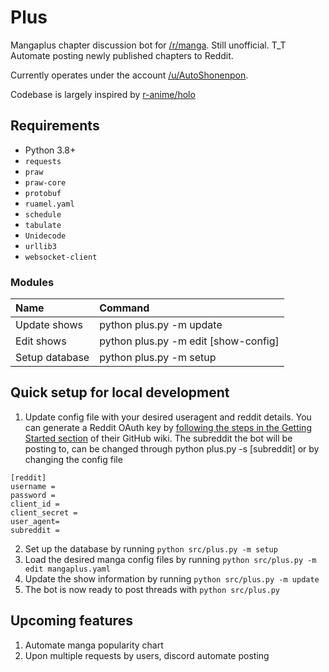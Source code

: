 # Plus
Mangaplus chapter discussion bot for [/r/manga](https://reddit.com/r/manga/). Still unofficial. T_T
Automate posting newly published chapters to Reddit. 

Currently operates under the account [/u/AutoShonenpon](https://www.reddit.com/user/AutoShonenpon/).

Codebase is largely inspired by [r-anime/holo](https://github.com/r-anime/holo)

## Requirements
* Python 3.8+
* `requests`
* `praw`
* `praw-core`
* `protobuf`
* `ruamel.yaml`
* `schedule`
* `tabulate`
* `Unidecode`
* `urllib3`
* `websocket-client`

### Modules

Name|Command
:--|:--
Update shows|python plus.py -m update
Edit shows|python plus.py -m edit [show-config]
Setup database|python plus.py -m setup

## Quick setup for local development

1. Update config file with your desired useragent and reddit details. You can generate a Reddit OAuth key by [following the steps in the Getting Started section](https://github.com/reddit-archive/reddit/wiki/OAuth2#getting-started) of their GitHub wiki. The subreddit the bot will be posting to, can be changed through python plus.py -s [subreddit] or by changing the config file

```
[reddit]
username = 
password = 
client_id =  
client_secret = 
user_agent= 
subreddit = 
```

2. Set up the database by running `python src/plus.py -m setup`
3. Load the desired manga config files by running `python src/plus.py -m edit mangaplus.yaml`
4. Update the show information by running `python src/plus.py -m update`
5. The bot is now ready to post threads with `python src/plus.py`

## Upcoming features
1. Automate manga popularity chart 
2. Upon multiple requests by users, discord automate posting 